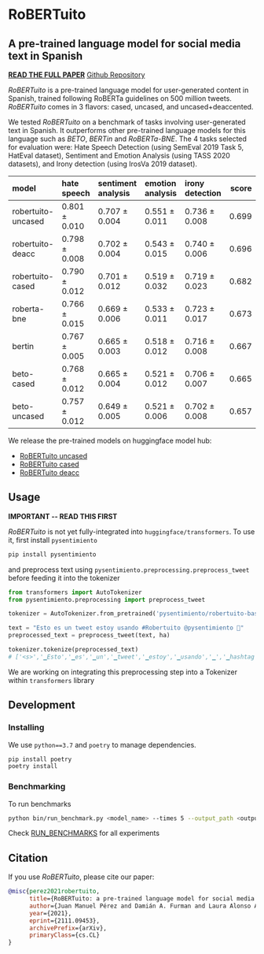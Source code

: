 # RoBERTuito
## A pre-trained language model for social media text in Spanish

[**READ THE FULL PAPER**](https://arxiv.org/abs/2111.09453)
[Github Repository](https://github.com/pysentimiento/robertuito)

*RoBERTuito* is a pre-trained language model for user-generated content in Spanish, trained following RoBERTa guidelines on 500 million tweets. *RoBERTuito* comes in 3 flavors: cased, uncased, and uncased+deaccented.

We tested *RoBERTuito* on a benchmark of tasks involving user-generated text in Spanish. It outperforms other pre-trained language models for this language such as *BETO*, *BERTin* and *RoBERTa-BNE*. The 4 tasks selected for evaluation were: Hate Speech Detection (using SemEval 2019 Task 5, HatEval dataset), Sentiment and Emotion Analysis (using TASS 2020 datasets), and Irony detection (using IrosVa 2019 dataset).

| model              | hate speech     | sentiment analysis   | emotion analysis   | irony detection  |   score |
|:-------------------|:----------------|:---------------------|:-------------------|:-----------------|---------:|
| robertuito-uncased | 0.801 ± 0.010  | 0.707 ± 0.004       | 0.551 ± 0.011     | 0.736 ± 0.008   | 0.699  |
| robertuito-deacc   | 0.798 ± 0.008  | 0.702 ± 0.004       | 0.543 ± 0.015     | 0.740 ± 0.006   | 0.696  |
| robertuito-cased   | 0.790 ± 0.012  | 0.701 ± 0.012       | 0.519 ± 0.032     | 0.719 ± 0.023   | 0.682  |
| roberta-bne        | 0.766 ± 0.015  | 0.669 ± 0.006       | 0.533 ± 0.011     | 0.723 ± 0.017   | 0.673  |
| bertin             | 0.767 ± 0.005  | 0.665 ± 0.003       | 0.518 ± 0.012     | 0.716 ± 0.008   | 0.667  |
| beto-cased         | 0.768 ± 0.012  | 0.665 ± 0.004       | 0.521 ± 0.012     | 0.706 ± 0.007   | 0.665  |
| beto-uncased       | 0.757 ± 0.012  | 0.649 ± 0.005       | 0.521 ± 0.006     | 0.702 ± 0.008   | 0.657  |


We release the pre-trained models on huggingface model hub:

- [RoBERTuito uncased](https://huggingface.co/pysentimiento/robertuito-base-uncased)
- [RoBERTuito cased](https://huggingface.co/pysentimiento/robertuito-base-cased)
- [RoBERTuito deacc](https://huggingface.co/pysentimiento/robertuito-base-deacc)

## Usage

**IMPORTANT -- READ THIS FIRST**

*RoBERTuito* is not yet fully-integrated into `huggingface/transformers`. To use it, first install `pysentimiento`

```bash
pip install pysentimiento
```

and preprocess text using `pysentimiento.preprocessing.preprocess_tweet` before feeding it into the tokenizer

```python
from transformers import AutoTokenizer
from pysentimiento.preprocessing import preprocess_tweet

tokenizer = AutoTokenizer.from_pretrained('pysentimiento/robertuito-base-cased')

text = "Esto es un tweet estoy usando #Robertuito @pysentimiento 🤣"
preprocessed_text = preprocess_tweet(text, ha)

tokenizer.tokenize(preprocessed_text)
# ['<s>','▁Esto','▁es','▁un','▁tweet','▁estoy','▁usando','▁','▁hashtag','▁','▁ro','bert','uito','▁@usuario','▁','▁emoji','▁cara','▁revolviéndose','▁de','▁la','▁risa','▁emoji','</s>']
```

We are working on integrating this preprocessing step into a Tokenizer within `transformers` library

## Development

### Installing

We use `python==3.7` and `poetry` to manage dependencies.

```bash
pip install poetry
poetry install
```

### Benchmarking

To run benchmarks

```bash
python bin/run_benchmark.py <model_name> --times 5 --output_path <output_path>
```

Check [RUN_BENCHMARKS](docs/RUN_BENCHMARKS.md) for all experiments

## Citation

If you use *RoBERTuito*, please cite our paper:

```bibtex
@misc{perez2021robertuito,
      title={RoBERTuito: a pre-trained language model for social media text in Spanish},
      author={Juan Manuel Pérez and Damián A. Furman and Laura Alonso Alemany and Franco Luque},
      year={2021},
      eprint={2111.09453},
      archivePrefix={arXiv},
      primaryClass={cs.CL}
}
```
